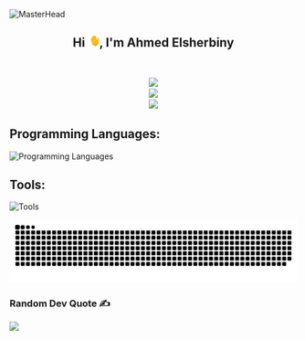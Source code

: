 ![MasterHead](https://i.redd.it/bpxxqqvps4h91.gif)

<div align="center">
  <h2>Hi <span><img src="Assets/waving-hand.gif" width="20px"/></span>, I'm Ahmed Elsherbiny</h2>
</div>

<br>

<div align="center">

![](https://github-readme-streak-stats.herokuapp.com/?user=ahmedelsherbiny0&theme=chartreuse-dark&hide_border=true)<br/>
![](https://github-readme-stats.vercel.app/api?username=ahmedelsherbiny0&theme=chartreuse-dark&hide_border=true&include_all_commits=true&count_private=false)<br/>
![](https://github-readme-stats.vercel.app/api/top-langs/?username=ahmedelsherbiny0&theme=chartreuse-dark&hide_border=true&include_all_commits=true&count_private=false&layout=compact)

</div>

## Programming Languages:

![Programming Languages](https://skillicons.dev/icons?i=c,cpp,java,py)

<!-- ## Frontend Technologies:

![Frontend Technologies](https://skillicons.dev/icons?i=html,css,js,ts,bootstrap,tailwind,react) -->

## Tools:

![Tools](https://skillicons.dev/icons?i=bash,git,github,arduino,jenkins,docker,vscode)

<picture>
  <source media="(prefers-color-scheme: dark)" srcset="https://raw.githubusercontent.com/ahmedelsherbiny0/ahmedelsherbiny0/output/github-snake-dark.svg" />
  <source media="(prefers-color-scheme: light)" srcset="https://raw.githubusercontent.com/ahmedelsherbiny0/ahmedelsherbiny0/output/github-snake.svg" />
  <img alt="github-snake" src="https://raw.githubusercontent.com/ahmedelsherbiny0/ahmedelsherbiny0/output/github-snake.svg" />
</picture>

### Random Dev Quote ✍️

![](https://quotes-github-readme.vercel.app/api?type=horizontal&theme=light)

<!-- [![](https://visitcount.itsvg.in/api?id=ahmedelsherbiny0&icon=0&color=12)](https://visitcount.itsvg.in) -->
<!-- Proudly created with GPRM ( https://gprm.itsvg.in ) -->
